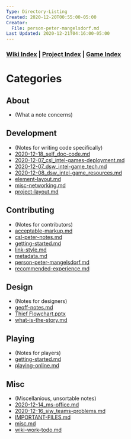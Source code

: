 ```yaml
---
Type: Directory-Listing
Created: 2020-12-20T00:55:00-05:00
Creator:
  File: person-peter-mangelsdorf.md
Last Updated: 2020-12-21T04:16:00-05:00
---
```



### [Wiki Index](index.md) | [Project Index](../index.md) | [Game Index](../intel-game/index.md)


# Categories


## About
- (What a note concerns)


## Development
- (Notes for writing code specifically)
- [2020-12-18_self_doc-code.md](2020-12-18_self_doc-code.md)
- [2020-12-07_csl_intel-games-deployment.md](2020-12-07_csl_intel-games-deployment.md)
- [2020-12-07_dsw_intel-game_tech.md](2020-12-07_dsw_intel-game_tech.md)
- [2020-12-08_dsw_intel-game_resources.md](2020-12-08_dsw_intel-game_resources.md)
- [element-layout.md](element-layout.md)
- [misc-networking.md](misc-networking.md)
- [project-layout.md](project-layout.md)


## Contributing
- (Notes for contributors)
- [acceptable-markup.md](acceptable-markup.md)
- [csl-peter-notes.md](csl-peter-notes.md)
- [getting-started.md](getting-started.md)
- [link-style.md](link-style.md)
- [metadata.md](metadata.md)
- [person-peter-mangelsdorf.md](person-peter-mangelsdorf.md)
- [recommended-experience.md](recommended-experience.md)


## Design
- (Notes for designers)
- [geoff-notes.md](geoff-notes.md)
- [Thief Flowchart.pptx](Thief%20Flowchart.pptx)
- [what-is-the-story.md](what-is-the-story.md)


## Playing
- (Notes for players)
- [getting-started.md](getting-started.md)
- [playing-online.md](playing-online.md)


## Misc
- (Miscellanious, unsortable notes)
- [2020-12-14_ms-office.md](2020-12-14_ms-office.md)
- [2020-12-16_siw_teams-problems.md](2020-12-16_siw_teams-problems.md)
- [IMPORTANT-FILES.md](IMPORTANT-FILES.md)
- [misc.md](misc.md)
- [wiki-work-todo.md](wiki-work-todo.md)


